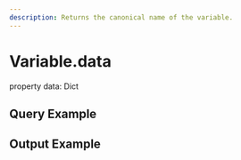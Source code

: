 ```yaml
---
description: Returns the canonical name of the variable.
---
```


# Variable.data

property data: Dict



## Query Example



## Output Example

